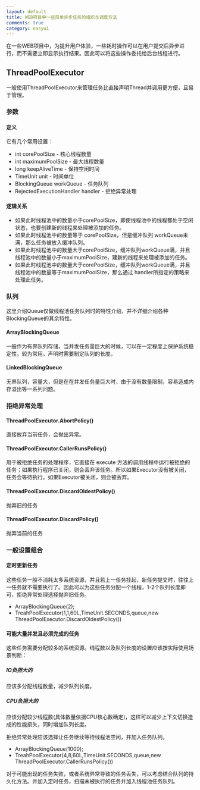 ```yaml
---
layout: default
title: WEB项目中一些简单异步任务的组织与调度方法
comments: true
category: easyui
---
```


在一些WEB项目中，为提升用户体验，一些耗时操作可以在用户提交后异步进行，而不需要立即显示执行结果。因此可以将这些操作委托给后台线程进行。

## ThreadPoolExecutor

一般使用ThreadPoolExecutor来管理任务比直接声明Thread并调用更方便，且易于管理。

### 参数

#### 定义

它有几个常用设置：

* int corePoolSize - 核心线程数量
* int maximumPoolSize - 最大线程数量
* long keepAliveTime - 保持空闲时间
* TimeUnit unit - 时间单位
* BlockingQueue<Runnable> workQueue - 任务队列
* RejectedExecutionHandler handler - 拒绝异常处理

#### 逻辑关系

* 如果此时线程池中的数量小于corePoolSize，即使线程池中的线程都处于空闲状态，也要创建新的线程来处理被添加的任务。
* 如果此时线程池中的数量等于 corePoolSize，但是缓冲队列 workQueue未满，那么任务被放入缓冲队列。
* 如果此时线程池中的数量大于corePoolSize，缓冲队列workQueue满，并且线程池中的数量小于maximumPoolSize，建新的线程来处理被添加的任务。
* 如果此时线程池中的数量大于corePoolSize，缓冲队列workQueue满，并且线程池中的数量等于maximumPoolSize，那么通过 handler所指定的策略来处理此任务。


### 队列

这里介绍Queue仅做线程池任务队列时的特性介绍，并不详细介绍各种BlockingQueue的其余特性。

#### ArrayBlockingQueue

一般作为有界队列存储，当并发任务量巨大的时候，可以在一定程度上保护系统稳定性，较为常用。声明时需要制定队列的长度。

#### LinkedBlockingQueue

无界队列，容量大，但是在在并发任务量巨大时，由于没有数量限制，容易造成内存溢出等一系列问题。


### 拒绝异常处理

#### ThreadPoolExecutor.AbortPolicy()

直接放弃当前任务，会抛出异常。

#### ThreadPoolExecutor.CallerRunsPolicy()

用于被拒绝任务的处理程序，它直接在 execute 方法的调用线程中运行被拒绝的任务；如果执行程序已关闭，则会丢弃该任务。所以如果Executor没有被关闭，任务会等待执行。如果Executor被关闭，则会被丢弃。

#### ThreadPoolExecutor.DiscardOldestPolicy()

抛弃旧的任务

#### ThreadPoolExecutor.DiscardPolicy()

抛弃当前的任务


### 一般设置组合

#### 定时更新任务

这些任务一般不消耗太多系统资源，并且若上一任务挂起，新任务提交时，往往上一任务就不需要执行了。因此可以为这些任务分配一个线程，1-2个队列长度即可，拒绝异常处理选择抛弃旧任务。

* ArrayBlockingQueue(2);
* TreahPoolExecutor(1,1,60L,TimeUnit.SECONDS,queue,new ThreadPoolExecutor.DiscardOldestPolicy())

#### 可能大量并发且必须完成的任务

这些任务需要分配较多的系统资源。线程数以及队列长度的设置应该按实际使用场景判断：

##### IO负担大的

应该多分配线程数量，减少队列长度。

##### CPU负担大的

应该分配较少线程数(具体数量依据CPU核心数确定)，这样可以减少上下文切换造成的性能损失，同时增加队列长度。

拒绝异常处理应该选择让任务继续等待线程池空闲，并加入任务队列。

* ArrayBlockingQueue(1000);
* TreahPoolExecutor(4,8,60L,TimeUnit.SECONDS,queue,new ThreadPoolExecutor.CallerRunsPolicy())

对于可能出现的任务失败，或者系统异常导致的任务丢失，可以考虑结合队列的持久化方法。并加入定时任务，扫描未被执行的任务并加入线程池任务队列。
